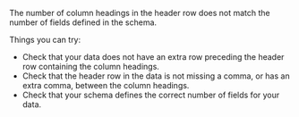 The number of column headings in the header row does not match the number of fields defined in the schema.

Things you can try:
- Check that your data does not have an extra row preceding the header row containing the column headings. 
- Check that the header row in the data is not missing a comma, or has an extra comma, between the column headings.
- Check that your schema defines the correct number of fields for your data.

